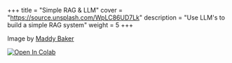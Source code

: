 
+++
title = "Simple RAG & LLM"
cover = "https://source.unsplash.com/WpLC86UD7Lk"
description = "Use LLM's to build a simple RAG system"
weight = 5
+++

Image by [Maddy Baker](https://unsplash.com/photos/adult-golden-retriever-WpLC86UD7Lk)

[![Open In Colab](https://colab.research.google.com/assets/colab-badge.svg)](https://colab.research.google.com/github/rjuro/unistra-nlp2024/blob/main/notebooks/UNISTRA-05-SimpleQA-Retriever.ipynb)

